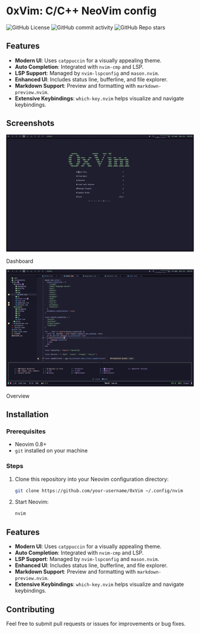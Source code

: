 # 0xVim: C/C++ NeoVim config
![GitHub License](https://img.shields.io/github/license/B3AHEH/0xVim?style=for-the-badge)
![GitHub commit activity](https://img.shields.io/github/commit-activity/t/B3AHEH/0xVim?style=for-the-badge)
![GitHub Repo stars](https://img.shields.io/github/stars/B3AHEH/0xVim?style=for-the-badge)

## Features

- **Modern UI**: Uses `catppuccin` for a visually appealing theme.
- **Auto Completion**: Integrated with `nvim-cmp` and LSP.
- **LSP Support**: Managed by `nvim-lspconfig` and `mason.nvim`.
- **Enhanced UI**: Includes status line, bufferline, and file explorer.
- **Markdown Support**: Preview and formatting with `markdown-preview.nvim`.
- **Extensive Keybindings**: `which-key.nvim` helps visualize and navigate keybindings.

## Screenshots

![Dashboard](./.screenshots/dashboard.jpg)

Dashboard

![Overview](./.screenshots/overview.jpg)

Overview

## Installation

### Prerequisites
- Neovim 0.8+
- `git` installed on your machine

### Steps
1. Clone this repository into your Neovim configuration directory:
   ```bash
   git clone https://github.com/your-username/0xVim ~/.config/nvim
   ```
2. Start Neovim:
   ```bash
   nvim
   ```

## Features

- **Modern UI**: Uses `catppuccin` for a visually appealing theme.
- **Auto Completion**: Integrated with `nvim-cmp` and LSP.
- **LSP Support**: Managed by `nvim-lspconfig` and `mason.nvim`.
- **Enhanced UI**: Includes status line, bufferline, and file explorer.
- **Markdown Support**: Preview and formatting with `markdown-preview.nvim`.
- **Extensive Keybindings**: `which-key.nvim` helps visualize and navigate keybindings.

## Contributing

Feel free to submit pull requests or issues for improvements or bug fixes.

